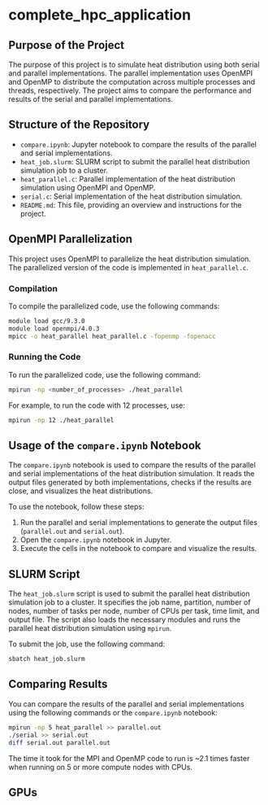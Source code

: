 # complete_hpc_application

## Purpose of the Project

The purpose of this project is to simulate heat distribution using both serial and parallel implementations. The parallel implementation uses OpenMPI and OpenMP to distribute the computation across multiple processes and threads, respectively. The project aims to compare the performance and results of the serial and parallel implementations.

## Structure of the Repository

- `compare.ipynb`: Jupyter notebook to compare the results of the parallel and serial implementations.
- `heat_job.slurm`: SLURM script to submit the parallel heat distribution simulation job to a cluster.
- `heat_parallel.c`: Parallel implementation of the heat distribution simulation using OpenMPI and OpenMP.
- `serial.c`: Serial implementation of the heat distribution simulation.
- `README.md`: This file, providing an overview and instructions for the project.

## OpenMPI Parallelization

This project uses OpenMPI to parallelize the heat distribution simulation. The parallelized version of the code is implemented in `heat_parallel.c`.

### Compilation

To compile the parallelized code, use the following commands:

```sh
module load gcc/9.3.0
module load openmpi/4.0.3
mpicc -o heat_parallel heat_parallel.c -fopenmp -fopenacc
```

### Running the Code

To run the parallelized code, use the following command:

```sh
mpirun -np <number_of_processes> ./heat_parallel
```

For example, to run the code with 12 processes, use:

```sh
mpirun -np 12 ./heat_parallel
```

## Usage of the `compare.ipynb` Notebook

The `compare.ipynb` notebook is used to compare the results of the parallel and serial implementations of the heat distribution simulation. It reads the output files generated by both implementations, checks if the results are close, and visualizes the heat distributions.

To use the notebook, follow these steps:

1. Run the parallel and serial implementations to generate the output files (`parallel.out` and `serial.out`).
2. Open the `compare.ipynb` notebook in Jupyter.
3. Execute the cells in the notebook to compare and visualize the results.

## SLURM Script

The `heat_job.slurm` script is used to submit the parallel heat distribution simulation job to a cluster. It specifies the job name, partition, number of nodes, number of tasks per node, number of CPUs per task, time limit, and output file. The script also loads the necessary modules and runs the parallel heat distribution simulation using `mpirun`.

To submit the job, use the following command:

```sh
sbatch heat_job.slurm
```

## Comparing Results

You can compare the results of the parallel and serial implementations using the following commands or the `compare.ipynb` notebook:

```sh
mpirun -np 5 heat_parallel >> parallel.out
./serial >> serial.out
diff serial.out parallel.out
```

The time it took for the MPI and OpenMP code to run is ~2.1 times faster when running on 5 or more compute nodes with CPUs.


## GPUs
